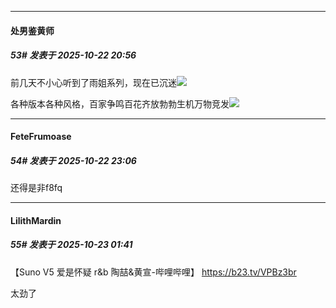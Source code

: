 ﻿
*****

####  处男鉴黄师  
##### 53#       发表于 2025-10-22 20:56

前几天不小心听到了雨姐系列，现在已沉迷<img src="https://static.stage1st.com/image/smiley/face2017/067.png" referrerpolicy="no-referrer">

各种版本各种风格，百家争鸣百花齐放勃勃生机万物竞发<img src="https://static.stage1st.com/image/smiley/face2017/067.png" referrerpolicy="no-referrer">


*****

####  FeteFrumoase  
##### 54#       发表于 2025-10-22 23:06

还得是非f8fq


*****

####  LilithMardin  
##### 55#       发表于 2025-10-23 01:41

【Suno V5 爱是怀疑 r&amp;b 陶喆&amp;黄宣-哔哩哔哩】 https://b23.tv/VPBz3br

太劲了

